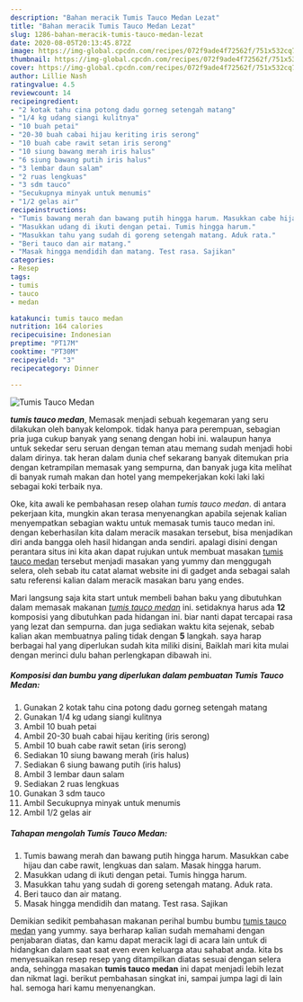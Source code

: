 ```yaml
---
description: "Bahan meracik Tumis Tauco Medan Lezat"
title: "Bahan meracik Tumis Tauco Medan Lezat"
slug: 1286-bahan-meracik-tumis-tauco-medan-lezat
date: 2020-08-05T20:13:45.872Z
image: https://img-global.cpcdn.com/recipes/072f9ade4f72562f/751x532cq70/tumis-tauco-medan-foto-resep-utama.jpg
thumbnail: https://img-global.cpcdn.com/recipes/072f9ade4f72562f/751x532cq70/tumis-tauco-medan-foto-resep-utama.jpg
cover: https://img-global.cpcdn.com/recipes/072f9ade4f72562f/751x532cq70/tumis-tauco-medan-foto-resep-utama.jpg
author: Lillie Nash
ratingvalue: 4.5
reviewcount: 14
recipeingredient:
- "2 kotak tahu cina potong dadu gorneg setengah matang"
- "1/4 kg udang siangi kulitnya"
- "10 buah petai"
- "20-30 buah cabai hijau keriting iris serong"
- "10 buah cabe rawit setan iris serong"
- "10 siung bawang merah iris halus"
- "6 siung bawang putih iris halus"
- "3 lembar daun salam"
- "2 ruas lengkuas"
- "3 sdm tauco"
- "Secukupnya minyak untuk menumis"
- "1/2 gelas air"
recipeinstructions:
- "Tumis bawang merah dan bawang putih hingga harum. Masukkan cabe hijau dan cabe rawit, lengkuas dan salam. Masak hingga harum."
- "Masukkan udang di ikuti dengan petai. Tumis hingga harum."
- "Masukkan tahu yang sudah di goreng setengah matang. Aduk rata."
- "Beri tauco dan air matang."
- "Masak hingga mendidih dan matang. Test rasa. Sajikan"
categories:
- Resep
tags:
- tumis
- tauco
- medan

katakunci: tumis tauco medan 
nutrition: 164 calories
recipecuisine: Indonesian
preptime: "PT17M"
cooktime: "PT30M"
recipeyield: "3"
recipecategory: Dinner

---
```



![Tumis Tauco Medan](https://img-global.cpcdn.com/recipes/072f9ade4f72562f/751x532cq70/tumis-tauco-medan-foto-resep-utama.jpg)

<b><i>tumis tauco medan</i></b>, Memasak menjadi sebuah kegemaran yang seru dilakukan oleh banyak kelompok. tidak hanya para perempuan, sebagian pria juga cukup banyak yang senang dengan hobi ini. walaupun hanya untuk sekedar seru seruan dengan teman atau memang sudah menjadi hobi dalam dirinya. tak heran dalam dunia chef sekarang banyak ditemukan pria dengan ketrampilan memasak yang sempurna, dan banyak juga kita melihat di banyak rumah makan dan hotel yang mempekerjakan koki laki laki sebagai koki terbaik nya.



Oke, kita awali ke pembahasan resep olahan <i>tumis tauco medan</i>. di antara pekerjaan kita, mungkin akan terasa menyenangkan apabila sejenak kalian menyempatkan sebagian waktu untuk memasak tumis tauco medan ini. dengan keberhasilan kita dalam meracik masakan tersebut, bisa menjadikan diri anda bangga oleh hasil hidangan anda sendiri. apalagi disini dengan perantara situs ini kita akan dapat rujukan untuk membuat masakan <u>tumis tauco medan</u> tersebut menjadi masakan yang yummy dan menggugah selera, oleh sebab itu catat alamat website ini di gadget anda sebagai salah satu referensi kalian dalam meracik masakan baru yang endes.


Mari langsung saja kita start untuk membeli bahan baku yang dibutuhkan dalam memasak makanan <u><i>tumis tauco medan</i></u> ini. setidaknya harus ada <b>12</b> komposisi yang dibutuhkan pada hidangan ini. biar nanti dapat tercapai rasa yang lezat dan sempurna. dan juga sediakan waktu kita sejenak, sebab kalian akan membuatnya paling tidak dengan <b>5</b> langkah. saya harap berbagai hal yang diperlukan sudah kita miliki disini, Baiklah mari kita mulai dengan merinci dulu bahan perlengkapan dibawah ini.

<!--inarticleads1-->

##### Komposisi dan bumbu yang diperlukan dalam pembuatan Tumis Tauco Medan:

1. Gunakan 2 kotak tahu cina potong dadu gorneg setengah matang
1. Gunakan 1/4 kg udang siangi kulitnya
1. Ambil 10 buah petai
1. Ambil 20-30 buah cabai hijau keriting (iris serong)
1. Ambil 10 buah cabe rawit setan (iris serong)
1. Sediakan 10 siung bawang merah (iris halus)
1. Sediakan 6 siung bawang putih (iris halus)
1. Ambil 3 lembar daun salam
1. Sediakan 2 ruas lengkuas
1. Gunakan 3 sdm tauco
1. Ambil Secukupnya minyak untuk menumis
1. Ambil 1/2 gelas air




<!--inarticleads2-->

##### Tahapan mengolah Tumis Tauco Medan:

1. Tumis bawang merah dan bawang putih hingga harum. Masukkan cabe hijau dan cabe rawit, lengkuas dan salam. Masak hingga harum.
1. Masukkan udang di ikuti dengan petai. Tumis hingga harum.
1. Masukkan tahu yang sudah di goreng setengah matang. Aduk rata.
1. Beri tauco dan air matang.
1. Masak hingga mendidih dan matang. Test rasa. Sajikan




Demikian sedikit pembahasan makanan perihal bumbu bumbu <u>tumis tauco medan</u> yang yummy. saya berharap kalian sudah memahami dengan penjabaran diatas, dan kamu dapat meracik lagi di acara lain untuk di hidangkan dalam saat saat even even keluarga atau sahabat anda. kita bs menyesuaikan resep resep yang ditampilkan diatas sesuai dengan selera anda, sehingga masakan <b>tumis tauco medan</b> ini dapat menjadi lebih lezat dan nikmat lagi. berikut pembahasan singkat ini, sampai jumpa lagi di lain hal. semoga hari kamu menyenangkan.
